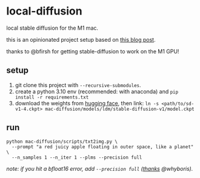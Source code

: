 # local-diffusion

local stable diffusion for the M1 mac.

this is an opinionated project setup based
on [this blog post](https://replicate.com/blog/run-stable-diffusion-on-m1-mac).

thanks to @bfirsh for getting stable-diffusion to work on the M1 GPU!

## setup

1. git clone this project with `--recursive-submodules`.
2. create a python 3.10 env (recommended: with anaconda) and `pip install -r requirements.txt`
3. download the weights from [hugging face](https://huggingface.co/CompVis/stable-diffusion-v-1-4-original), then link:
   `ln -s <path/to/sd-v1-4.ckpt> mac-diffusion/models/ldm/stable-diffusion-v1/model.ckpt`

## run

```commandline
python mac-diffusion/scripts/txt2img.py \
  --prompt "a red juicy apple floating in outer space, like a planet" \
  --n_samples 1 --n_iter 1 --plms --precision full
```

_note: if you hit a bfloat16 error, add `--precision full`
([thanks](https://news.ycombinator.com/item?id=32684001) @whyboris)._


